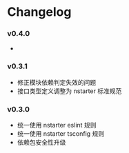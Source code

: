 # Changelog

### v0.4.0

* 

### v0.3.1

* 修正模块依赖判定失效的问题
* 接口类型定义调整为 nstarter 标准规范

### v0.3.0

* 统一使用 nstarter eslint 规则
* 统一使用 nstarter tsconfig 规则
* 依赖包安全性升级
